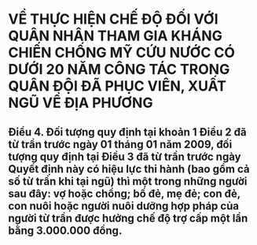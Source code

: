 # VỀ THỰC HIỆN CHẾ ĐỘ ĐỐI VỚI QUÂN NHÂN THAM GIA KHÁNG CHIẾN CHỐNG MỸ CỨU NƯỚC CÓ DƯỚI 20 NĂM CÔNG TÁC TRONG QUÂN ĐỘI ĐÃ PHỤC VIÊN, XUẤT NGŨ VỀ ĐỊA PHƯƠNG

## Điều 4. Đối tượng quy định tại khoản 1 Điều 2 đã từ trần trước ngày 01 tháng 01 năm 2009, đối tượng quy định tại Điều 3 đã từ trần trước ngày Quyết định này có hiệu lực thi hành (bao gồm cả số từ trần khi tại ngũ) thì một trong những người sau đây: vợ hoặc chồng; bố đẻ, mẹ đẻ; con đẻ, con nuôi hoặc người nuôi dưỡng hợp pháp của người từ trần được hưởng chế độ trợ cấp một lần bằng 3.000.000 đồng.
